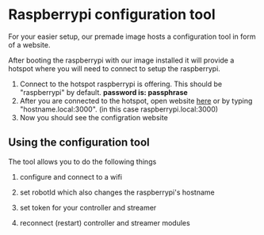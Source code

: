 # Raspberrypi configuration tool

For your easier setup, our premade image hosts a configuration tool in form of a website.

After booting the raspberrypi with our image installed it will provide a hotspot where you will need to connect to setup the raspberrypi.

1. Connect to the hotspot raspberrypi is offering. This should be "raspberrypi" by default. <strong>password is: passphrase </strong>
2. After you are connected to the hotspot, open website [here](raspberrypi.local:3000) or by typing "hostname.local:3000". (in this case raspberrypi.local:3000)
3. Now you should see the configration website

## Using the configuration tool

The tool allows you to do the following things

1. configure and connect to a wifi

2. set robotId which also changes the raspberrypi's hostname

3. set token for your controller and streamer

4. reconnect (restart) controller and streamer modules
